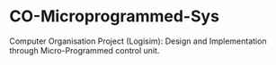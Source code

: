 # CO-Microprogrammed-Sys
Computer Organisation Project (Logisim): Design and Implementation through Micro-Programmed control unit. 
